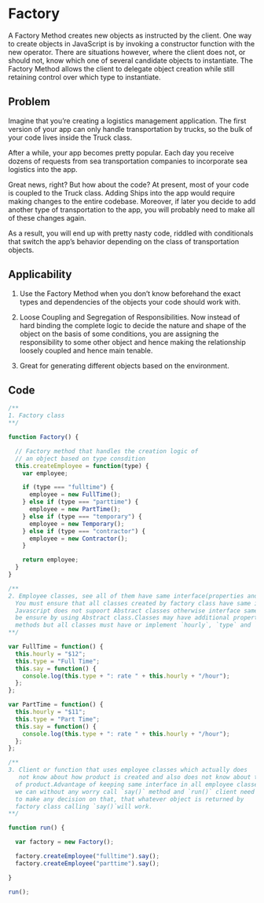 # Factory

A Factory Method creates new objects as instructed by the client. One way to create objects in JavaScript is by invoking a constructor function with the new operator. There are situations however, where the client does not, or should not, know which one of several candidate objects to instantiate. The Factory Method allows the client to delegate object creation while still retaining control over which type to instantiate.

## Problem

Imagine that you’re creating a logistics management application. The first version of your app can only handle transportation by trucks, so the bulk of your code lives inside the Truck class.

After a while, your app becomes pretty popular. Each day you receive dozens of requests from sea transportation companies to incorporate sea logistics into the app.

Great news, right? But how about the code? At present, most of your code is coupled to the Truck class. Adding Ships into the app would require making changes to the entire codebase. Moreover, if later you decide to add another type of transportation to the app, you will probably need to make all of these changes again.

As a result, you will end up with pretty nasty code, riddled with conditionals that switch the app’s behavior depending on the class of transportation objects.

## Applicability

1. Use the Factory Method when you don’t know beforehand the exact types and dependencies of the objects your code should work with.

2. Loose Coupling and Segregation of Responsibilities. Now instead of hard binding the complete logic to decide the nature and shape of the object on the basis of some conditions, you are assigning the responsibility to some other object and hence making the relationship loosely coupled and hence main tenable.

3. Great for generating different objects based on the environment.

## Code

```js
/**
1. Factory class
**/

function Factory() {

  // Factory method that handles the creation logic of
  // an object based on type consdition
  this.createEmployee = function(type) {
    var employee;

    if (type === "fulltime") {
      employee = new FullTime();
    } else if (type === "parttime") {
      employee = new PartTime();
    } else if (type === "temporary") {
      employee = new Temporary();
    } else if (type === "contractor") {
      employee = new Contractor();
    }

    return employee;
  }
}

/**
2. Employee classes, see all of them have same interface(properties and methods).
  You must ensure that all classes created by factory class have same interface.
  Javascript does not supoort Abstract classes otherwise interface sameness can
  be ensure by using Abstract class.Classes may have additional properties and
  methods but all classes must have or implement `hourly`, `type` and `say`.
**/

var FullTime = function() {
  this.hourly = "$12";
  this.type = "Full Time";
  this.say = function() {
    console.log(this.type + ": rate " + this.hourly + "/hour");
  };
};

var PartTime = function() {
  this.hourly = "$11";
  this.type = "Part Time";
  this.say = function() {
    console.log(this.type + ": rate " + this.hourly + "/hour");
  };
};

/**
3. Client or function that uses employee classes which actually does
   not know about how product is created and also does not know about type
  of product.Advantage of keeping same interface in all employee classes now
  we can without any worry call `say()` method and `run()` client need not
  to make any decision on that, that whatever object is returned by
  factory class calling `say()`will work.
**/

function run() {

  var factory = new Factory();

  factory.createEmployee("fulltime").say();
  factory.createEmployee("parttime").say();

}

run();
```
